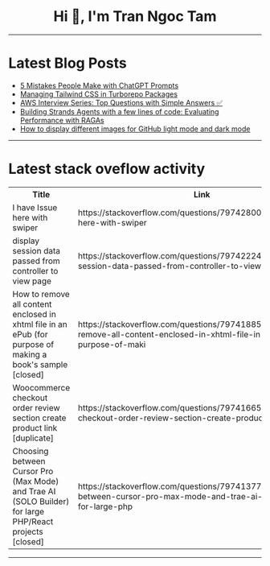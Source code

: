 <h1 align="center">Hi 👋, I'm Tran Ngoc Tam</h1>

---

# Latest Blog Posts 
<!-- BLOG-POST-LIST:START -->
- [5 Mistakes People Make with ChatGPT Prompts](https://dev.to/jaideepparashar/5-mistakes-people-make-with-chatgpt-prompts-1627)
- [Managing Tailwind CSS in Turborepo Packages](https://dev.to/ippatev/managing-tailwind-css-in-turborepo-packages-4j34)
- [AWS Interview Series: Top Questions with Simple Answers ✅](https://dev.to/yash_sonawane25/aws-interview-series-top-questions-with-simple-answers-3l39)
- [Building Strands Agents with a few lines of code: Evaluating Performance with RAGAs](https://dev.to/aws/building-strands-agents-with-a-few-lines-of-code-evaluating-performance-with-ragas-gme)
- [How to display different images for GitHub light mode and dark mode](https://dev.to/srbhr/how-to-display-different-images-for-github-light-mode-and-dark-mode-edg)
<!-- BLOG-POST-LIST:END -->

---

# Latest stack oveflow activity
<table>
  <tr><th>Title</th><th>Link</th></tr>
  <!-- STACKOVERFLOW:START --><tr><td>I have Issue here with swiper</td><td>https://stackoverflow.com/questions/79742800/i-have-issue-here-with-swiper</td></tr><tr><td>display session data passed from controller to view page</td><td>https://stackoverflow.com/questions/79742224/display-session-data-passed-from-controller-to-view-page</td></tr><tr><td>How to remove all content enclosed in xhtml file in an ePub &lpar;for purpose of making a book&#39;s sample [closed]</td><td>https://stackoverflow.com/questions/79741885/how-to-remove-all-content-enclosed-in-xhtml-file-in-an-epub-for-purpose-of-maki</td></tr><tr><td>Woocommerce checkout order review section create product link [duplicate]</td><td>https://stackoverflow.com/questions/79741665/woocommerce-checkout-order-review-section-create-product-link</td></tr><tr><td>Choosing between Cursor Pro &lpar;Max Mode&rpar; and Trae AI &lpar;SOLO Builder&rpar; for large PHP/React projects [closed]</td><td>https://stackoverflow.com/questions/79741377/choosing-between-cursor-pro-max-mode-and-trae-ai-solo-builder-for-large-php</td></tr><!-- STACKOVERFLOW:END -->
</table>

---


